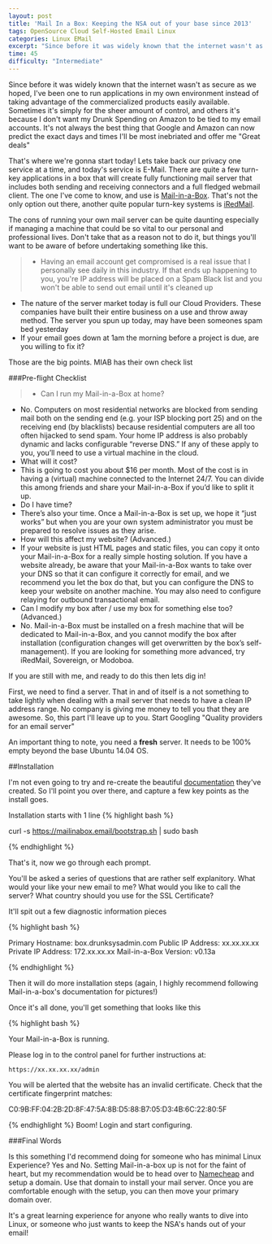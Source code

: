 ```yaml
---
layout: post
title: 'Mail In a Box: Keeping the NSA out of your base since 2013'
tags: OpenSource Cloud Self-Hosted Email Linux
categories: Linux EMail
excerpt: "Since before it was widely known that the internet wasn't as secure as we hoped, I've been one to run applications in my own environment instead of taking advantage of the commercialized products easily available. Sometimes it's simply for the sheer amount of control, and others it's because I don't want my Drunk Spending on Amazon to be tied to my email accounts. It's not always the best thing that Google and Amazon can now predict the exact days and times I'll be most inebriated and offer me 'Great deals'"
time: 45
difficulty: "Intermediate"
---
```


Since before it was widely known that the internet wasn't as secure as we hoped, I've been one to run applications in my own environment instead of taking advantage of the commercialized products easily available. Sometimes it's simply for the sheer amount of control, and others it's because I don't want my Drunk Spending on Amazon to be tied to my email accounts. It's not always the best thing that Google and Amazon can now predict the exact days and times I'll be most inebriated and offer me "Great deals"

That's where we're gonna start today! Lets take back our privacy one service at a time, and today's service is E-Mail. There are quite a few turn-key applications in a box that will create  fully functioning mail server that includes both sending and receiving connectors and a full fledged webmail client. The one I've come to know, and use is [Mail-in-a-Box](https://mailinabox.email/). That's not the only option out there, another quite popular turn-key systems is [iRedMail](http://www.iredmail.org/index.html). 

The cons of running your own mail server can be quite daunting especially if managing a machine that could be so vital to our personal and professional lives. Don't take that as a reason not to do it, but things you'll want to be aware of before undertaking something like this.

>* Having an email account get compromised is a real issue that I personally see daily in this industry. If that ends up happening to you, you're IP address will be placed on a Spam Black list and you won't be able to send out email until it's cleaned up
* The nature of the server market today is full our Cloud Providers. These companies have built their entire business on a use and throw away method. The server you spun up today, may have been someones spam bed yesterday
* If your email goes down at 1am the morning before a project is due, are you willing to fix it?

Those are the big points. MIAB has their own check list

###Pre-flight Checklist

> - Can I run my Mail-in-a-Box at home?
 - No. Computers on most residential networks are blocked from sending mail both on the sending end (e.g. your ISP blocking port 25) and on the receiving end (by blacklists) because residential computers are all too often hijacked to send spam. Your home IP address is also probably dynamic and lacks configurable “reverse DNS.” If any of these apply to you, you’ll need to use a virtual machine in the cloud.
- What will it cost?
 - This is going to cost you about $16 per month. Most of the cost is in having a (virtual) machine connected to the Internet 24/7. You can divide this among friends and share your Mail-in-a-Box if you’d like to split it up.
- Do I have time?
 - There’s also your time. Once a Mail-in-a-Box is set up, we hope it “just works” but when you are your own system administrator you must be prepared to resolve issues as they arise.
- How will this affect my website? (Advanced.)
 - If your website is just HTML pages and static files, you can copy it onto your Mail-in-a-Box for a really simple hosting solution. If you have a website already, be aware that your Mail-in-a-Box wants to take over your DNS so that it can configure it correctly for email, and we recommend you let the box do that, but you can configure the DNS to keep your website on another machine. You may also need to configure relaying for outbound transactional email.
- Can I modify my box after / use my box for something else too? (Advanced.)
 - No. Mail-in-a-Box must be installed on a fresh machine that will be dedicated to Mail-in-a-Box, and you cannot modify the box after installation (configuration changes will get overwritten by the box’s self-management). If you are looking for something more advanced, try iRedMail, Sovereign, or Modoboa.

If you are still with me, and ready to do this then lets dig in!

First, we need to find a server. That in and of itself is a not something to take lightly when dealing with a mail server that needs to have a clean IP address range. No company is giving  me money to tell you that they are awesome. So, this part I'll leave up to you. Start Googling "Quality providers for an email server"

An important thing to note, you need a **fresh** server. It needs to be 100% empty beyond the base Ubuntu 14.04 OS.

##Installation

I'm not even going to try and re-create the beautiful [documentation](https://mailinabox.email/guide.html) they've created. So I'll point you over there, and capture a few key points as the install goes.  

Installation starts with 1 line
{% highlight bash %}

curl -s https://mailinabox.email/bootstrap.sh | sudo bash

{% endhighlight %}

That's it, now we go through each prompt.

You'll be asked a series of questions that are rather self explanitory. What would your like your new email to me? What would you like to call the server? What country should you use for the SSL Certificate?

It'll spit out a few diagnostic information pieces

{% highlight bash %}

Primary Hostname: box.drunksysadmin.com
Public IP Address: xx.xx.xx.xx
Private IP Address: 172.xx.xx.xx
Mail-in-a-Box Version:  v0.13a

{% endhighlight %}

Then it will do more installation steps (again, I highly recommend following Mail-in-a-box's documentation for pictures!)

Once it's all done, you'll get something that looks like this

{% highlight bash %}


Your Mail-in-a-Box is running.

Please log in to the control panel for further instructions at:

    https://xx.xx.xx.xx/admin

You will be alerted that the website has an invalid certificate. Check that
the certificate fingerprint matches:

C0:9B:FF:04:2B:2D:8F:47:5A:8B:D5:88:B7:05:D3:4B:6C:22:80:5F

{% endhighlight %}
Boom! Login and start configuring. 

###Final Words

Is this something I'd recommend doing for someone who has minimal Linux Experience? Yes and No. Setting Mail-in-a-box up is not for the faint of heart, but my recommendation would be to head over to [Namecheap](http://www.namecheap.com) and setup a domain. Use that domain to install your mail server. Once you are comfortable enough with the setup, you can then move your primary domain over.

It's a great learning experience for anyone who really wants to dive into Linux, or someone who just wants to keep the NSA's hands out of your email!